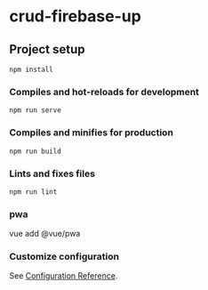 # crud-firebase-up

## Project setup
```
npm install
```

### Compiles and hot-reloads for development
```
npm run serve
```

### Compiles and minifies for production
```
npm run build
```

### Lints and fixes files
```
npm run lint
```

### pwa 
vue add @vue/pwa
### Customize configuration
See [Configuration Reference](https://cli.vuejs.org/config/).
